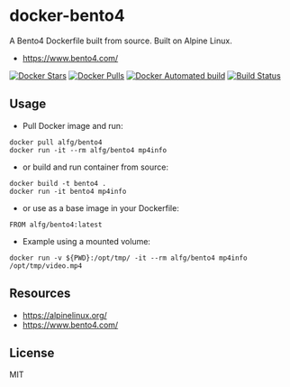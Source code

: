 # docker-bento4
A Bento4  Dockerfile built from source. Built on Alpine Linux.

* https://www.bento4.com/

[![Docker Stars](https://img.shields.io/docker/stars/alfg/bento4.svg)](https://hub.docker.com/r/alfg/bento4/)
[![Docker Pulls](https://img.shields.io/docker/pulls/alfg/bento4.svg)](https://hub.docker.com/r/alfg/bento4/)
[![Docker Automated build](https://img.shields.io/docker/automated/alfg/bento4.svg)](https://hub.docker.com/r/alfg/bento4/builds/)
[![Build Status](https://travis-ci.org/alfg/docker-bento4.svg?branch=master)](https://travis-ci.org/alfg/docker-bento4)

## Usage

* Pull Docker image and run:
```
docker pull alfg/bento4
docker run -it --rm alfg/bento4 mp4info
```

* or build and run container from source:

```
docker build -t bento4 .
docker run -it bento4 mp4info
```

* or use as a base image in your Dockerfile:
```
FROM alfg/bento4:latest
```

* Example using a mounted volume:
```
docker run -v ${PWD}:/opt/tmp/ -it --rm alfg/bento4 mp4info /opt/tmp/video.mp4
```

## Resources
* https://alpinelinux.org/
* https://www.bento4.com/

## License
MIT